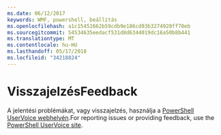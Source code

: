 ```yaml
---
ms.date: 06/12/2017
keywords: WMF, powershell, beállítás
ms.openlocfilehash: a1c15451662b59cdb9e186cd93b3274920ff70eb
ms.sourcegitcommit: 54534635eedacf531d8d6344019dc16a50b8b441
ms.translationtype: MT
ms.contentlocale: hu-HU
ms.lasthandoff: 05/17/2018
ms.locfileid: "34218824"
---
```

# <a name="feedback"></a><span data-ttu-id="6d1d5-102">Visszajelzés</span><span class="sxs-lookup"><span data-stu-id="6d1d5-102">Feedback</span></span>
<span data-ttu-id="6d1d5-103">A jelentési problémákat, vagy visszajelzés, használja a [PowerShell UserVoice webhelyén](http://windowsserver.uservoice.com/forums/301869-powershell).</span><span class="sxs-lookup"><span data-stu-id="6d1d5-103">For reporting issues or providing feedback, use the [PowerShell UserVoice site](http://windowsserver.uservoice.com/forums/301869-powershell).</span></span>

